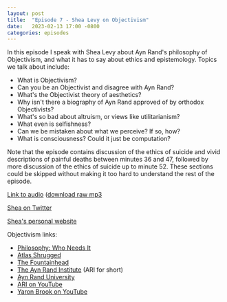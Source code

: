 ```yaml
---
layout: post
title:  "Episode 7 - Shea Levy on Objectivism"
date:   2023-02-13 17:00 -0800
categories: episodes
---
```


In this episode I speak with Shea Levy about Ayn Rand's philosophy of Objectivism, and what it has to say about ethics and epistemology. Topics we talk about include:
- What is Objectivism?
- Can you be an Objectivist and disagree with Ayn Rand?
- What's the Objectivist theory of aesthetics?
- Why isn't there a biography of Ayn Rand approved of by orthodox Objectivists?
- What's so bad about altruism, or views like utilitarianism?
- What even is selfishness?
- Can we be mistaken about what we perceive? If so, how?
- What is consciousness? Could it just be computation?

Note that the episode contains discussion of the ethics of suicide and vivid descriptions of painful deaths between minutes 36 and 47, followed by more discussion of the ethics of suicide up to minute 52. These sections could be skipped without making it too hard to understand the rest of the episode.

[Link to audio](https://podcasts.google.com/feed/aHR0cHM6Ly9mZWVkcy5saWJzeW4uY29tLzQzODA4MS9yc3M/episode/NDlhYTU3NGQtMzNmNC00NjYyLWE1ZmYtY2IzZTA5NzA5YzBj) ([download raw mp3](https://www.dropbox.com/s/oegv1exjs0mhr7u/Shea_audio.mp3?dl=0)

[Shea on Twitter](https://twitter.com/shlevy)

[Shea's personal website](https://shealevy.com/)

Objectivism links:
- [Philosophy: Who Needs It](https://courses.aynrand.org/works/philosophy-who-needs-it/)
- [Atlas Shrugged](https://www.amazon.com/Atlas-Shrugged-Ayn-Rand/dp/0451191145)
- [The Fountainhead](https://www.amazon.com/The-Fountainhead-Ayn-Rand/dp/0451191153)
- [The Ayn Rand Institute](https://aynrand.org/) (ARI for short)
- [Ayn Rand University](https://university.aynrand.org/)
- [ARI on YouTube](https://www.youtube.com/@AynRandInstitute)
- [Yaron Brook on YouTube](https://www.youtube.com/@YaronBrook)

